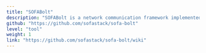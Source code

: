 ```yaml
---
title: "SOFABolt"
description: "SOFABolt is a network communication framework implemented based on Netty."
github: "https://github.com/sofastack/sofa-bolt"
level: "tool"
weight: 1
link: "https://github.com/sofastack/sofa-bolt/wiki"
---
```

